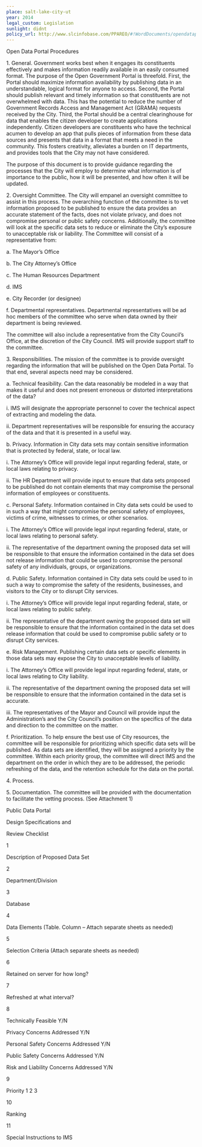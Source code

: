 ```yaml
---
place: salt-lake-city-ut
year: 2014
legal_custom: Legislation
sunlight: didnt
policy_url: http://www.slcinfobase.com/PPAREO/#!WordDocuments/opendataportalprocedures.htm
---
```


<p>Open Data Portal Procedures</p>
<p>1.   General. <span class="g-goals-and-values">Government works best when it engages its constituents effectively and makes information readily available in an easily consumed format. The purpose of the Open Government Portal is threefold. <span class="g-open-formats"><span class="g-open-access">First, the Portal should maximize information availability by publishing data in an understandable, logical format for anyone to access</span></span>. Second, the Portal should publish relevant and timely information so that constituents are not overwhelmed with data. This has the potential to reduce the number of </span><span class="g-build-on-precedent"><span class="g-goals-and-values">Government Records Access and Management Act</span> (GRAMA) requests received by the City. Third, the Portal should be a central clearinghouse for data that enables the citizen developer to create applications independently. Citizen developers are constituents who have the technical acumen to develop an app that pulls pieces of information from these data sources and presents that data in a format that meets a need in the community. This fosters creativity, alleviates a burden on IT departments, and provides tools that the City may not have considered.</span></p>
<p>The purpose of this document is to provide guidance regarding the processes that the City will employ to determine what information is of importance to the public, how it will be presented, and how often it will be updated.</p>
<p>2.   Oversight Committee. <span class="g-oversight-authority">The City will empanel an oversight committee to assist in this process. <span class="g-data-quality">The overarching function of the committee is to vet information proposed to be published to ensure the data provides an accurate statement of the facts, does not violate privacy, and does not compromise personal or public safety concerns</span>. Additionally, the committee will look at the specific data sets to reduce or eliminate the City’s exposure to unacceptable risk or liability.  The Committee will consist of a representative from:</span></p>
<p>a.   The Mayor’s Office</p>
<p>b.   <span class="g-oversight-authority">The City Attorney’s Office</span></p>
<p>c.   <span class="g-oversight-authority">The Human Resources Department</span></p>
<p>d.   IMS</p>
<p>e.   <span class="g-oversight-authority">City Recorder (or designee)</span></p>
<p>f.	<span class="g-oversight-authority">Departmental representatives. Departmental representatives will be ad hoc members of the committee who serve when data owned by their department is being reviewed.</span></p>
<p><span class="g-oversight-authority">The committee will also include a representative from the City Council’s Office, at the discretion of the City Council.  IMS will provide support staff to the committee.</span></p>
<p>3.   Responsibilities. The mission of the committee is to provide oversight regarding the <span class="g-prioritization">information that will be published on the Open Data Portal</span>. To that end, several aspects need may be considered.</p>
<p>a.   Technical feasibility. Can the data reasonably be modeled in a way that makes it useful and does not present erroneous or distorted interpretations of the data?</p>
<p>i. IMS will designate the appropriate personnel to cover the technical aspect of extracting and modeling the data.</p>
<p>ii.        	Department representatives will be responsible for ensuring the accuracy of the data and that it is presented in a useful way.</p>
<p>b.   Privacy.  Information in City data sets may contain sensitive information that is protected by federal, state, or local law.</p>
<p>i. The Attorney’s Office will provide legal input regarding federal, state, or local laws relating to privacy.</p>
<p>ii.        	The HR Department will provide input to ensure that data sets proposed to be published do not contain elements that may compromise the personal information of employees or constituents.</p>
<p>c.   Personal Safety. Information contained in City data sets could be used to in such a way that might compromise the personal safety of employees, victims of crime, witnesses to crimes, or other scenarios.</p>
<p>i. The Attorney’s Office will provide legal input regarding federal, state, or local laws relating to personal safety.</p>
<p>ii.        	The representative of the department owning the proposed data set will be responsible to that ensure the information contained in the data set does not release information that could be used to compromise the personal safety of any individuals, groups, or organizations.</p>
<p>d.   Public Safety. Information contained in City data sets could be used to in such a way to compromise the safety of the residents, businesses, and visitors to the City or to disrupt City services.</p>
<p>i. The Attorney’s Office will provide legal input regarding federal, state, or local laws relating to public safety.</p>
<p>ii.        	The representative of the department owning the proposed data set will be responsible to ensure that the information contained in the data set does release information that could be used to compromise public safety or to disrupt City services.</p>
<p>e.   Risk Management. Publishing certain data sets or specific elements in those data sets may expose the City to unacceptable levels of liability.</p>
<p>i. The Attorney’s Office will provide legal input regarding federal, state, or local laws relating to City liability.</p>
<p>ii.        	The representative of the department owning the proposed data set will be responsible to ensure that the information contained in the data set is accurate.</p>
<p>iii.       	The representatives of the Mayor and Council will provide input the Administration’s and the City Council’s position on the specifics of the data and direction to the committee on the matter.</p>
<p>f.	<span class="g-prioritization">Prioritization. To help ensure the best use of City resources, the committee will be responsible for prioritizing which specific data sets will be published. As data sets are identified, they will be assigned a priority by the committee. Within each priority group, the committee will direct IMS and the department on the order in which they are to be addressed, the periodic refreshing of the data, and the retention schedule for the data on the portal.</span></p>
<p> </p>
<p>4.   Process.</p>
<p>5.   Documentation. The committee will be provided with the documentation to facilitate the vetting process. (See Attachment 1)</p>
<p>Public Data Portal</p>
<p>Design Specifications and</p>
<p>Review Checklist</p>
<p>1</p>
<p>Description of Proposed Data Set</p>
<p>2</p>
<p>Department/Division</p>
<p>3</p>
<p>Database</p>
<p>4</p>
<p>Data Elements (Table. Column – Attach separate sheets as needed)</p>
<p> </p>
<p>5</p>
<p>Selection Criteria (Attach separate sheets as needed)</p>
<p> </p>
<p>6</p>
<p>Retained on server for how long?</p>
<p> </p>
<p>7</p>
<p>Refreshed at what interval?</p>
<p> </p>
<p>8</p>
<p>Technically Feasible                                    	Y/N</p>
<p> </p>
<p>Privacy Concerns Addressed                      	Y/N</p>
<p> </p>
<p>Personal Safety Concerns Addressed         	Y/N</p>
<p> </p>
<p>Public Safety Concerns Addressed            	Y/N</p>
<p> </p>
<p>Risk and Liability Concerns Addressed                 	Y/N</p>
<p>9</p>
<p>Priority 1 2 3</p>
<p>10</p>
<p>Ranking</p>
<p>11</p>
<p>Special Instructions to IMS</p>
